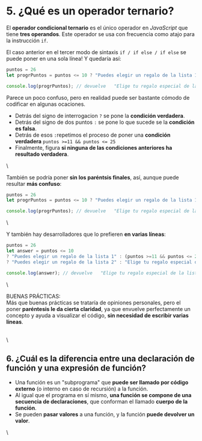 # 5. ¿Qué es un operador ternario?

El **operador condicional ternario** es el único operador en _JavaScript_ que tiene **tres operandos**. Este operador se usa con frecuencia como atajo para la instrucción `if`.

El caso anterior en el tercer modo de sintaxis `if / if else / if else` se puede poner en una sola línea! Y quedaría así:

```javascript
puntos = 26
let progrPuntos = puntos <= 10 ? "Puedes elegir un regalo de la lista 1" : ((puntos >=11 && puntos <= 25) ? "Puedes elegir un regalo de la lista 2" : "Elige tu regalo especial de la lista 3 y un vale sin caducidad");

console.log(progrPuntos); // devuelve   "Elige tu regalo especial de la lista 3 y un vale sin caducidad"
```

Parece un poco confuso, pero en realidad puede ser bastante cómodo de codificar en algunas ocaciones.

* Detrás del signo de interrogacion `?` se pone la **condición verdadera**.
* Detrás del signo de dos puntos `:` se pone lo que sucede se la **condición es falsa**.
* Detrás de esos `:`repetimos el proceso de poner una **condición verdadera** `puntos >=11 && puntos <= 25`
* Finalmente, figura **si ninguna de las condiciones anteriores ha resultado verdadera**.

\


También se podría poner **sin los paréntsis finales**, así, aunque puede resultar **más confuso**:

```javascript
puntos = 26
let progrPuntos = puntos <= 10 ? "Puedes elegir un regalo de la lista 1" : (puntos >=11 && puntos <= 25) ? "Puedes elegir un regalo de la lista 2" : "Elige tu regalo especial de la lista 3 y un vale sin caducidad";

console.log(progrPuntos); // devuelve   "Elige tu regalo especial de la lista 3 y un vale sin caducidad"
```

\


Y también hay desarrolladores que lo prefieren **en varias líneas**:

```javascript
puntos = 26
let answer = puntos <= 10 
? "Puedes elegir un regalo de la lista 1" : (puntos >=11 && puntos <= 25) 
? "Puedes elegir un regalo de la lista 2" : "Elige tu regalo especial de la lista 3 y un vale sin caducidad";

console.log(answer); // devuelve   "Elige tu regalo especial de la lista 3 y un vale sin caducidad"
```

\


BUENAS PRÁCTICAS:\
Más que buenas prácticas se trataría de opiniones personales, pero el poner **paréntesis le da cierta claridad**, ya que envuelve perfectamente un concepto y ayuda a visualizar el código, **sin necesidad de escribir varias líneas**.

\
\


## 6. ¿Cuál es la diferencia entre una declaración de función y una expresión de función?

* Una función es un "subprograma" que **puede ser llamado por código externo** (o interno en caso de recursión) a la función.
* Al igual que el programa en sí mismo, **una función se compone de una secuencia de declaraciones**, que conforman el llamado **cuerpo de la función**.
* Se pueden **pasar valores** a una función, y la función **puede devolver un valor**.

\
